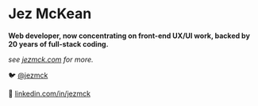 <!--
**jezmck/jezmck** is a ✨ _special_ ✨ repository because its `README.md` (this file) appears on your GitHub profile.

Here are some ideas to get you started:

- 🔭 I’m currently working on ...
- 🌱 I’m currently learning ...
- 👯 I’m looking to collaborate on ...
- 🤔 I’m looking for help with ...
- 💬 Ask me about ...
- 📫 How to reach me: ...
- 😄 Pronouns: ...
- ⚡ Fun fact: ...
-->

# Jez McKean
**Web developer, now concentrating on front-end UX/UI work, backed by 20 years of full-stack coding.**

*see [jezmck.com](https://blog.jezmckean.com/me/) for more.*

🐦 [@jezmck](https://twitter.com/jezmck)

💼 [linkedin.com/in/jezmck](https://www.linkedin.com/in/jezmck)

